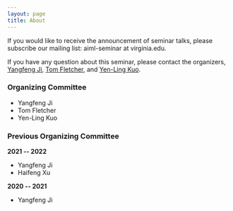```yaml
---
layout: page
title: About
---
```


If you would like to receive the announcement of seminar talks, please subscribe our mailing list: aiml-seminar at virginia.edu. 

If you have any question about this seminar, please contact the organizers, [Yangfeng Ji](https://yangfengji.net/), [Tom Fletcher](https://engineering.virginia.edu/faculty/tom-fletcher), and [Yen-Ling Kuo](https://yenlingkuo.com/).


### Organizing Committee

- Yangfeng Ji
- Tom Fletcher
- Yen-Ling Kuo

### Previous Organizing Committee 

**2021 -- 2022**

- Yangfeng Ji
- Haifeng Xu

**2020 -- 2021**

- Yangfeng Ji

